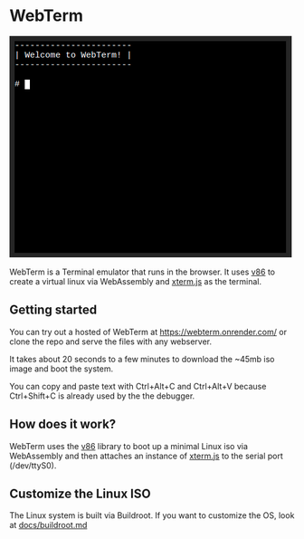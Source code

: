 # WebTerm
![Screenshot of WebTerm](screenshot.png)

WebTerm is a Terminal emulator that runs in the browser. It uses [v86](https://github.com/copy/v86) to create a virtual linux via WebAssembly and [xterm.js](https://github.com/xtermjs/xterm.js) as the terminal.

## Getting started
You can try out a hosted of WebTerm at https://webterm.onrender.com/ or clone the repo and serve the files with any webserver.

It takes about 20 seconds to a few minutes to download the ~45mb iso image and boot the system. 

You can copy and paste text with Ctrl+Alt+C and Ctrl+Alt+V because Ctrl+Shift+C is already used by the the debugger.

## How does it work?
WebTerm uses the [v86](https://github.com/copy/v86) library to boot up a minimal Linux iso via WebAssembly and then attaches an instance of [xterm.js](https://github.com/xtermjs/xterm.js) to the serial port (/dev/ttyS0).

## Customize the Linux ISO
The Linux system is built via Buildroot. If you want to customize the OS, look at [docs/buildroot.md](docs/buildroot.md)